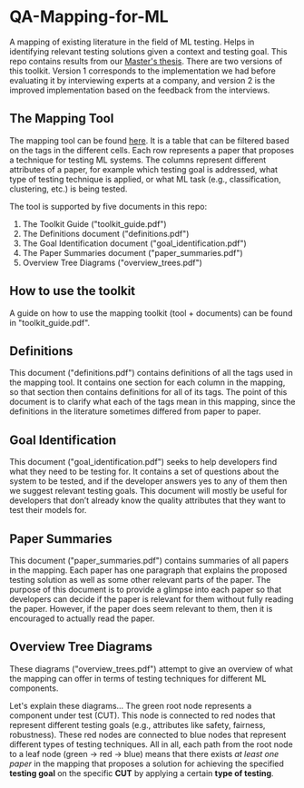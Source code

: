 # QA-Mapping-for-ML
A mapping of existing literature in the field of ML testing. Helps in identifying relevant testing solutions given a context and testing goal. This repo contains results from our [Master's thesis][thesis]. There are two versions of this toolkit. Version 1 corresponds to the implementation we had before evaluating it by interviewing experts at a company, and version 2 is the improved implementation based on the feedback from the interviews.

## The Mapping Tool
The mapping tool can be found [here][mapping]. It is a table that can be filtered based on the tags in the different cells. Each row represents a paper that proposes a technique for testing ML systems. The columns represent different attributes of a paper, for example which testing goal is addressed, what type of testing technique is applied, or what ML task (e.g., classification, clustering, etc.) is being tested.

The tool is supported by five documents in this repo:
1. The Toolkit Guide ("toolkit_guide.pdf")
2. The Definitions document ("definitions.pdf")
3. The Goal Identification document ("goal_identification.pdf")
4. The Paper Summaries document ("paper_summaries.pdf")
5. Overview Tree Diagrams ("overview_trees.pdf")

## How to use the toolkit
A guide on how to use the mapping toolkit (tool + documents) can be found in "toolkit_guide.pdf".

## Definitions
This document ("definitions.pdf") contains definitions of all the tags used in the mapping tool. It contains one section for each column in the mapping, so that section then contains definitions for all of its tags. The point of this document is to clarify what each of the tags mean in this mapping, since the definitions in the literature sometimes differed from paper to paper.

## Goal Identification
This document ("goal_identification.pdf") seeks to help developers find what they need to be testing for. It contains a set of questions about the system to be tested, and if the developer answers yes to any of them then we suggest relevant testing goals. This document will mostly be useful for developers that don’t already know the quality attributes that they want to test their models for.

## Paper Summaries
This document ("paper_summaries.pdf") contains summaries of all papers in the mapping. Each paper has one paragraph that explains the proposed testing solution as well as some other relevant parts of the paper. The purpose of this document is to provide a glimpse into each paper so that developers can decide if the paper is relevant for them without fully reading the paper. However, if the paper does seem relevant to them, then it is encouraged to actually read the paper.

## Overview Tree Diagrams
These diagrams ("overview_trees.pdf") attempt to give an overview of what the mapping can offer in terms of testing techniques for different ML components.

Let's explain these diagrams... The green root node represents a component under test (CUT). This node is connected to red nodes that represent different testing goals (e.g., attributes like safety, fairness, robustness). These red nodes are connected to blue nodes that represent different types of testing techniques. All in all, each path from the root node to a leaf node (green -> red -> blue) means that there exists *at least one paper* in the mapping that proposes a solution for achieving the specified **testing goal** on the specific **CUT**  by applying a certain **type of testing**.

[mapping]: https://lists.live.com/:l:/g/personal/7caca96344176fc6/FH7iTutBDSFOqKiNJbDKkPsBJHO5TNue7vsSHfsg8e7XPQ
[thesis]: https://odr.chalmers.se/handle/20.500.12380/305129?locale=en
